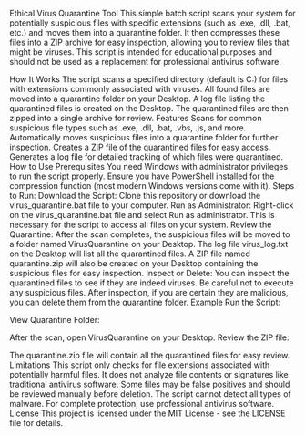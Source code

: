 Ethical Virus Quarantine Tool
This simple batch script scans your system for potentially suspicious files with specific extensions (such as .exe, .dll, .bat, etc.) and moves them into a quarantine folder. It then compresses these files into a ZIP archive for easy inspection, allowing you to review files that might be viruses. This script is intended for educational purposes and should not be used as a replacement for professional antivirus software.

How It Works
The script scans a specified directory (default is C:\) for files with extensions commonly associated with viruses.
All found files are moved into a quarantine folder on your Desktop.
A log file listing the quarantined files is created on the Desktop.
The quarantined files are then zipped into a single archive for review.
Features
Scans for common suspicious file types such as .exe, .dll, .bat, .vbs, .js, and more.
Automatically moves suspicious files into a quarantine folder for further inspection.
Creates a ZIP file of the quarantined files for easy access.
Generates a log file for detailed tracking of which files were quarantined.
How to Use
Prerequisites
You need Windows with administrator privileges to run the script properly.
Ensure you have PowerShell installed for the compression function (most modern Windows versions come with it).
Steps to Run:
Download the Script: Clone this repository or download the virus_quarantine.bat file to your computer.
Run as Administrator:
Right-click on the virus_quarantine.bat file and select Run as administrator. This is necessary for the script to access all files on your system.
Review the Quarantine:
After the scan completes, the suspicious files will be moved to a folder named VirusQuarantine on your Desktop.
The log file virus_log.txt on the Desktop will list all the quarantined files.
A ZIP file named quarantine.zip will also be created on your Desktop containing the suspicious files for easy inspection.
Inspect or Delete:
You can inspect the quarantined files to see if they are indeed viruses. Be careful not to execute any suspicious files.
After inspection, if you are certain they are malicious, you can delete them from the quarantine folder.
Example
Run the Script:

View Quarantine Folder:

After the scan, open VirusQuarantine on your Desktop.
Review the ZIP file:

The quarantine.zip file will contain all the quarantined files for easy review.
Limitations
This script only checks for file extensions associated with potentially harmful files. It does not analyze file contents or signatures like traditional antivirus software.
Some files may be false positives and should be reviewed manually before deletion.
The script cannot detect all types of malware. For complete protection, use professional antivirus software.
License
This project is licensed under the MIT License - see the LICENSE file for details.


